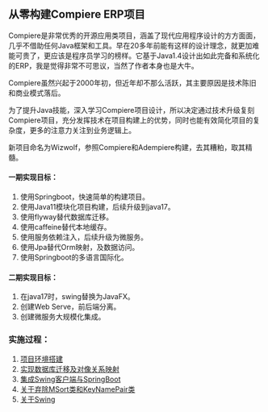 ## 从零构建Compiere ERP项目

Compiere是非常优秀的开源应用类项目，涵盖了现代应用程序设计的方方面面，几乎不借助任何Java框架和工具。早在20多年前能有这样的设计理念，就更加难能可贵了，更应该是程序员学习的榜样。它基于Java1.4设计出如此完备和系统化的ERP，我是觉得非常不可思议，当然了作者本身也是大牛。

Compiere虽然兴起于2000年初，但近年却不那么活跃，其主要原因是技术陈旧和商业模式落后。

为了提升Java技能，深入学习Compiere项目设计，所以决定通过技术升级复刻Compiere项目，充分发挥技术在项目构建上的优势，同时也能有效简化项目的复杂度，更多的注意力关注到业务逻辑上。

新项目命名为Wizwolf，参照Compiere和Adempiere构建，去其糟粕，取其精髓。

#### 一期实现目标：
1. 使用Springboot，快速简单的构建项目。
2. 使用Java11模块化项目构建，后续升级到java17。
3. 使用flyway替代数据库迁移。
4. 使用caffeine替代本地缓存。
5. 使用服务依赖注入，后续升级为微服务。
6. 使用Jpa替代Orm映射，及数据访问。
7. 使用Springboot的多语言国际化。

#### 二期实现目标：
1. 在java17时，swing替换为JavaFX。
2. 创建Web Serve，前后端分离。
3. 创建微服务大规模化集成。

### 实施过程：
1. [项目环境搭建](doc/readme01.md)
2. [实现数据库迁移及对像关系映射](doc/readme02.md)
3. [集成Swing客户端与SpringBoot](doc/readme03.md)
4. [关于弃除MSort类和KeyNamePair类](doc/readme04.md)
5. [关于Swing](doc/readme05.md)